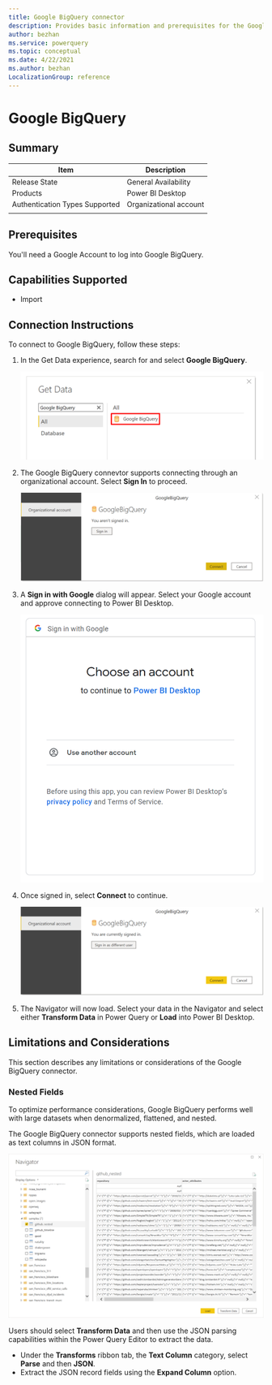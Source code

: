 ```yaml
---
title: Google BigQuery connector
description: Provides basic information and prerequisites for the Google BigQuery connector for Power Query.
author: bezhan
ms.service: powerquery
ms.topic: conceptual
ms.date: 4/22/2021
ms.author: bezhan
LocalizationGroup: reference
---
```


# Google BigQuery
 
## Summary

| Item | Description |
| ---- | ----------- |
| Release State | General Availability |
| Products | Power BI Desktop |
| Authentication Types Supported | Organizational account |
| | |

## Prerequisites

You'll need a Google Account to log into Google BigQuery. 

## Capabilities Supported

 * Import

## Connection Instructions

To connect to Google BigQuery, follow these steps:

1) In the Get Data experience, search for and select **Google BigQuery**. 

    ![Get Data from Google BigQuery](./media/google-bigquery/GetData.png)

2) The Google BigQuery connevtor supports connecting through an organizational account. Select **Sign In** to proceed.

    ![Sign in to Google BigQuery](./media/google-bigquery/SignIn.png)

3) A **Sign in with Google** dialog will appear. Select your Google account and approve connecting to Power BI Desktop.

    ![Sign in to Google](./media/google-bigquery/SignIntoGoogle.png)

4) Once signed in, select **Connect** to continue.

    ![Connect to Google BigQuery Data](./media/google-bigquery/ConnectToGoogleBigQueryData.png)

5) The Navigator will now load. Select your data in the Navigator and select either **Transform Data** in Power Query or **Load** into Power BI Desktop.

## Limitations and Considerations

This section describes any limitations or considerations of the Google BigQuery connector.

### Nested Fields

To optimize performance considerations, Google BigQuery performs well with large datasets when denormalized, flattened, and nested. 

The Google BigQuery connector supports nested fields, which are loaded as text columns in JSON format. 

![Google BigQuery Nested Fields Support](./media/google-bigquery/GoogleBigQueryNestedFields.png)

Users should select **Transform Data** and then use the JSON parsing capabilities within the Power Query Editor to extract the data.

* Under the **Transforms** ribbon tab, the **Text Column** category, select **Parse** and then **JSON**.
* Extract the JSON record fields using the **Expand Column** option.


